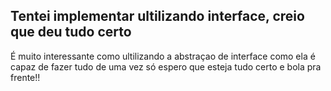 <h2>Tentei implementar ultilizando interface, creio que deu tudo certo</h2>
<p> É muito interessante como ultilizando a abstraçao de interface como ela é capaz de fazer tudo de uma vez só
espero que esteja tudo certo e bola pra frente!!</p>
